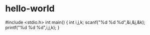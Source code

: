 # hello-world
#include <stdio.h>
int main()
{
  int i,j,k;
  scanf("%d %d %d",&i,&j,&k);
  printf("%d %d %d",i,j,k);
}
